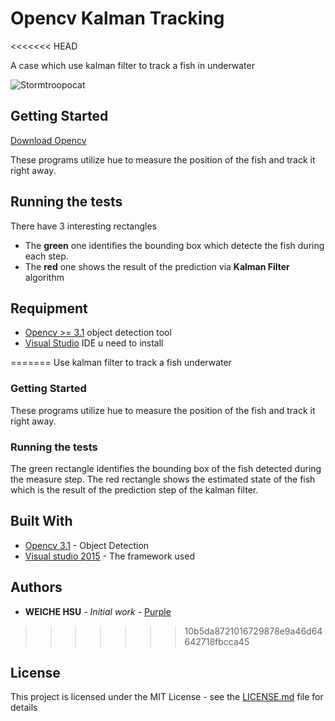 # Opencv Kalman Tracking
<<<<<<< HEAD

A case which use kalman filter to track a fish in underwater

![Stormtroopocat](https://octodex.github.com/images/stormtroopocat.jpg "The Stormtroopocat")


## Getting Started

[Download Opencv](https://opencv.org/downloads.html)

These programs utilize hue to measure the position of the fish and track it right away.

## Running the tests

There have 3 interesting rectangles
- The **green** one identifies the bounding box which detecte the fish during each step. 
- The **red** one shows the result of the prediction via **Kalman Filter** algorithm

## Requipment

- [Opencv >= 3.1](https://opencv.org/opencv-3-1.html) object detection tool
- [Visual Studio](https://visualstudio.microsoft.com/) IDE u need to install 


=======
Use kalman filter to track a fish underwater
### Getting Started
These programs utilize hue to measure the position of the fish and track it right away.
### Running the tests
The green rectangle identifies the bounding box of the fish detected during the measure step. The red rectangle shows the estimated state of the fish which is the result of the prediction step of the kalman filter.
## Built With
* [Opencv 3.1](https://opencv.org/opencv-3-1.html) - Object Detection
* [Visual studio 2015](https://visualstudio.microsoft.com/) - The framework used
## Authors
* **WEICHE HSU** - *Initial work* - [Purple](https://github.com/kiwiche)
>>>>>>> 10b5da8721016729878e9a46d64642718fbcca45
## License
This project is licensed under the MIT License - see the [LICENSE.md](LICENSE.md) file for details

